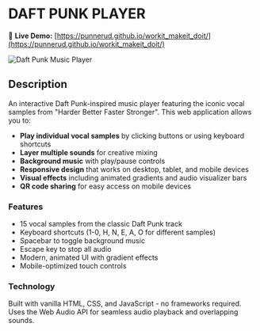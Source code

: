 # DAFT PUNK PLAYER

🎵 **Live Demo:** [https://punnerud.github.io/workit_makeit_doit/](https://punnerud.github.io/workit_makeit_doit/)

![Daft Punk Music Player](https://punnerud.github.io/workit_makeit_doit/example.png)

## Description

An interactive Daft Punk-inspired music player featuring the iconic vocal samples from "Harder Better Faster Stronger". This web application allows you to:

- **Play individual vocal samples** by clicking buttons or using keyboard shortcuts
- **Layer multiple sounds** for creative mixing
- **Background music** with play/pause controls
- **Responsive design** that works on desktop, tablet, and mobile devices
- **Visual effects** including animated gradients and audio visualizer bars
- **QR code sharing** for easy access on mobile devices

### Features

- 15 vocal samples from the classic Daft Punk track
- Keyboard shortcuts (1-0, H, N, E, A, O for different samples)
- Spacebar to toggle background music
- Escape key to stop all audio
- Modern, animated UI with gradient effects
- Mobile-optimized touch controls

### Technology

Built with vanilla HTML, CSS, and JavaScript - no frameworks required. Uses the Web Audio API for seamless audio playback and overlapping sounds.